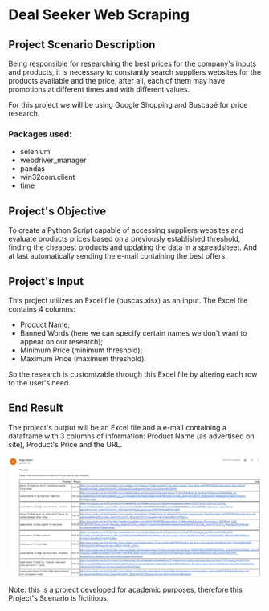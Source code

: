 # Deal Seeker Web Scraping

## Project Scenario Description
<p>Being responsible for researching the best prices for the company's inputs and products, it is necessary
to constantly search suppliers websites for the products available and the price, after all, each of them
may have promotions at different times and with different values.</p>

<p>For this project we will be using Google Shopping and Buscapé for price research.</p>

### Packages used:
+ selenium
+ webdriver_manager
+ pandas
+ win32com.client
+ time

## Project's Objective
<p>To create a Python Script capable of accessing suppliers websites and evaluate products prices based on
a previously established threshold, finding the cheapest products and updating the data in a spreadsheet.
And at last automatically sending the e-mail containing the best offers.</p>

## Project's Input
<p>This project utilizes an Excel file (buscas.xlsx) as an input. The Excel file contains 4 columns:</p>

+ Product Name;
+ Banned Words (here we can specify certain names we don't want to appear on our research);
+ Minimum Price (minimum threshold);
+ Maximum Price (maximum threshold).

<p>So the research is customizable through this Excel
file by altering each row to the user's need.</p>

## End Result
<p>The project's output will be an Excel file and a e-mail containing a dataframe with 3 columns of information:
Product Name (as advertised on site), Product's Price and the URL.</p>

![img.png](img.png)

<p> Note: this is a project developed for academic purposes, therefore this Project's Scenario is fictitious.</p>
